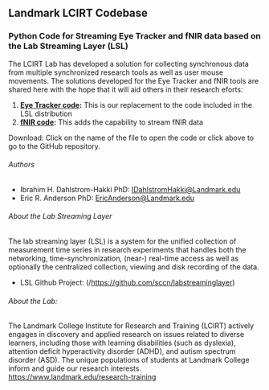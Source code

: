 ## Landmark LCIRT Codebase ##
### Python Code for Streaming Eye Tracker and fNIR data based on the Lab Streaming Layer (LSL) ###

The LCIRT Lab has developed a solution for collecting synchronous data from multiple synchronized research tools as well as user mouse movements. The solutions developed for the Eye Tracker and fNIR tools are shared here with the hope that it will aid others in their research eforts:

  1. **[Eye Tracker code](/LCIRT_fNIR_LSL.py):** This is our replacement to the code included in the LSL distribution
  2. **[fNIR code](/LCIRT_EyelinkSync_LSL.py):** This adds the capability to stream fNIR data

Download: Click on the name of the file to open the code or click above to go to the GitHub repository.

###### Authors
  + Ibrahim H. Dahlstrom-Hakki PhD: <IDahlstromHakki@Landmark.edu>
  + Eric R. Anderson PhD: <EricAnderson@Landmark.edu>

###### About the Lab Streaming Layer
The lab streaming layer (LSL) is a system for the unified collection of measurement time series in research experiments 
that handles both the networking, time-synchronization, (near-) real-time access as well as optionally the centralized collection, 
viewing and disk recording of the data.
  + LSL Github Project: (/https://github.com/sccn/labstreaminglayer)

###### About the Lab:
The Landmark College Institute for Research and Training (LCIRT) actively engages in discovery and applied research on 
issues related to diverse learners, including those with learning disabilities (such as dyslexia), attention deficit 
hyperactivity disorder (ADHD), and autism spectrum disorder (ASD). The unique populations of students at Landmark College 
inform and guide our research interests. https://www.landmark.edu/research-training
